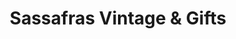 ---
title: "Sassafras Vintage & Gifts"
url: /arlington/sassafras-vintage-und-gifts/
shop: Kramladen
---